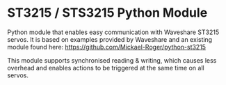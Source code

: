 # ST3215 / STS3215 Python Module
Python module that enables easy communication with Waveshare ST3215 servos.
It is based on examples provided by Waveshare and an existing module found here: https://github.com/Mickael-Roger/python-st3215

This module supports synchronised reading & writing, which causes less overhead and enables actions to be triggered at the same time on all servos.

